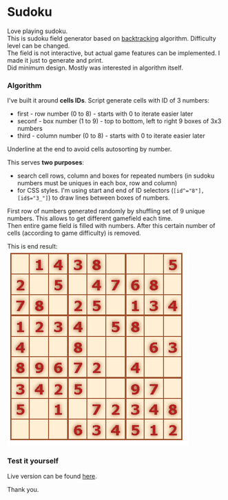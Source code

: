 # Sudoku

Love playing sudoku.    
This is sudoku field generator based on [backtracking](https://en.wikipedia.org/wiki/Backtracking "Backtracking algorithm") algorithm.    Difficulty level can be changed.    
The field is not interactive, but actual game features can be implemented. I made it just to generate and print.    
Did minimum design. Mostly was interested in algorithm itself.    

### Algorithm   
I've built it around __cells IDs__. Script generate cells with ID of 3 numbers:
- first - row number (0 to 8) - starts with 0 to iterate easier later
- seconf - box number (1 to 9) - top to bottom, left to right 9 boxes of 3x3 numbers
- third - column number (0 to 8) - starts with 0 to iterate easier later       

Underline at the end to avoid cells autosorting by number.    
       
This serves __two purposes__:
- search cell rows, column and boxes for repeated numbers (in sudoku numbers must be uniques in each box, row and column)
- for CSS styles. I'm using start and end of ID selectors (`[id^="8"], [id$="3_"]`) to draw lines between boxes of numbers.    
      
First row of numbers generated randomly by shuffling set of 9 unique numbers. This allows to get different gamefield each time.    
Then entire game field is filled with numbers. After this certain number of cells (according to game difficulty) is removed.     
        
This is end result:     
<img src="./src/screen.png" />     
     

### Test it yourself
Live version can be found [here](http://artem-soroka.tk/pages/sudoku/ "Sudoku generator").   
     
Thank you.